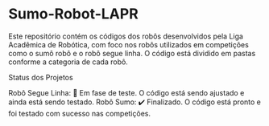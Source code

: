 # Sumo-Robot-LAPR
Este repositório contém os códigos dos robôs desenvolvidos pela Liga Acadêmica de Robótica, com foco nos robôs utilizados em competições como o sumô robô e o robô segue linha. O código está dividido em pastas conforme a categoria de cada robô.

Status dos Projetos

Robô Segue Linha: 🚧 Em fase de teste. O código está sendo ajustado e ainda está sendo testado.
Robô Sumo: ✔️ Finalizado. O código está pronto e foi testado com sucesso nas competições.
